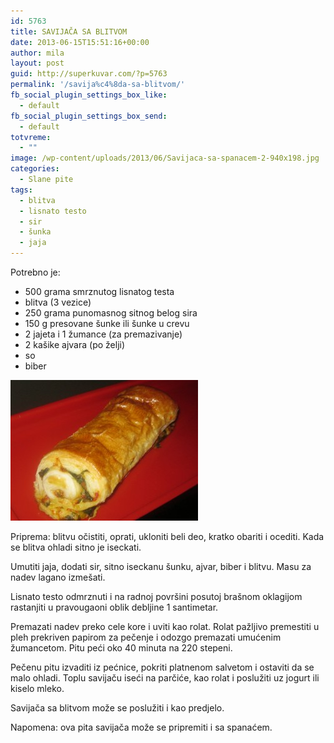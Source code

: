 ```yaml
---
id: 5763
title: SAVIJAČA SA BLITVOM
date: 2013-06-15T15:51:16+00:00
author: mila
layout: post
guid: http://superkuvar.com/?p=5763
permalink: '/savija%c4%8da-sa-blitvom/'
fb_social_plugin_settings_box_like:
  - default
fb_social_plugin_settings_box_send:
  - default
totvreme:
  - ""
image: /wp-content/uploads/2013/06/Savijaca-sa-spanacem-2-940x198.jpg
categories:
  - Slane pite
tags:
  - blitva
  - lisnato testo
  - sir
  - šunka
  - jaja
---
```

Potrebno je:

  * 500 grama smrznutog lisnatog testa
  * blitva (3 vezice)
  * 250 grama punomasnog sitnog belog sira
  * 150 g presovane šunke ili šunke u crevu
  * 2 jajeta i 1 žumance (za premazivanje)
  * 2 kašike ajvara (po želji)
  * so
  * biber

<img class="alignnone size-medium wp-image-5764" src="/wp-content/uploads/2013/06/Savijaca-sa-spanacem-2-300x225.jpg" alt="Savijaca sa spanacem (2)" width="300" height="225" /> 

Priprema: blitvu očistiti, oprati, ukloniti beli deo, kratko obariti i ocediti. Kada se blitva ohladi sitno je iseckati.

Umutiti jaja, dodati sir, sitno iseckanu šunku, ajvar, biber i blitvu. Masu za nadev lagano izmešati.

Lisnato testo odmrznuti i na radnoj površini posutoj brašnom oklagijom rastanjiti u pravougaoni oblik debljine 1 santimetar.

Premazati nadev preko cele kore i uviti kao rolat. Rolat pažljivo premestiti u pleh prekriven papirom za pečenje i odozgo premazati umućenim žumancetom. Pitu peći oko 40 minuta na 220 stepeni.

Pečenu pitu izvaditi iz pećnice, pokriti platnenom salvetom i ostaviti da se malo ohladi. Toplu savijaču iseći na parčiće, kao rolat i poslužiti uz jogurt ili kiselo mleko.

Savijača sa blitvom može se poslužiti i kao predjelo.

Napomena: ova pita savijača može se pripremiti i sa spanaćem.
